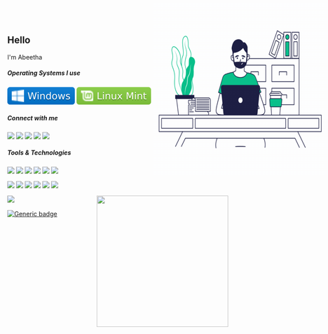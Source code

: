 <img src=./asserts/aboutA.gif width=400  height=400 align="right" STYLE="position: absolute ; top:0;right:0">

<h2>Hello</h2>I'm Abeetha <br> 


<h5>Operating Systems I use</h5>

![](./asserts/windows.svg?style=style=flat&logo=windows&logoColor=white)
![](./asserts/mint.svg?style=flat&logo=linux-mint&logoColor=white) 
![](./asserts/ubuntu.svg?style=flat&logo=ubuntu&logoColor=white)


<h5>Connect with me</h5> 
  
   ![]( https://img.shields.io/badge/WhatsApp-25D366?style=for-the-badge&logo=whatsapp&logoColor=white)
   ![](https://img.shields.io/badge/Telegram-2CA5E0?style=for-the-badge&logo=telegram&logoColor=white)
   ![](https://img.shields.io/badge/Slack-4A154B?style=for-the-badge&logo=slack&logoColor=white)
   ![](https://img.shields.io/badge/Twitter-1DA1F2?style=for-the-badge&logo=twitter&logoColor=white)
   ![](https://img.shields.io/badge/LinkedIn-0077B5?style=for-the-badge&logo=linkedin&logoColor=white)
   
 
 <h5>Tools & Technologies</h5> 
  
   ![](https://img.shields.io/badge/HTML5-E34F26?style=for-the-badge&logo=html5&logoColor=white)
   ![](https://img.shields.io/badge/CSS3-1572B6?style=for-the-badge&logo=css3&logoColor=white)
   ![](https://img.shields.io/badge/Java-ED8B00?style=for-the-badge&logo=java&logoColor=white)
   ![](https://img.shields.io/badge/JavaScript-323330?style=for-the-badge&logo=javascript&logoColor=F7DF1E)
   ![](https://img.shields.io/badge/Hibernate-59666C?style=for-the-badge&logo=Hibernate&logoColor=white)
   ![](https://img.shields.io/badge/MySQL-005C84?style=for-the-badge&logo=mysql&logoColor=white)
   
   
   ![](https://img.shields.io/badge/Adobe%20XD-470137?style=for-the-badge&logo=Adobe%20XD&logoColor=#FF61F6)
   ![](https://img.shields.io/badge/Figma-F24E1E?style=for-the-badge&logo=figma&logoColor=white)
   ![](https://img.shields.io/badge/Postman-FF6C37?style=for-the-badge&logo=Postman&logoColor=white)
   ![](https://img.shields.io/badge/Google%20Meet-32A350?style=for-the-badge&logo=google-meet&logoColor=white)
   ![](https://img.shields.io/badge/IntelliJIDEA-000000.svg?style=for-the-badge&logo=intellij-idea&logoColor=white)
   ![](https://img.shields.io/badge/Visual_Studio_Code-0078D4?style=for-the-badge&logo=visual%20studio%20code&logoColor=white)
   
   
   
   
   
<img align="right" width=300 height=300  src="https://github-readme-stats.vercel.app/api/top-langs/?username=AbeethaHeshan&theme=buefy"/>

 
![](https://github-readme-stats.vercel.app/api?username=AbeethaHeshan&theme=buefy&show_icons=true)



[![Generic badge](https://img.shields.io/badge/A-V-<COLOR>.svg)](https://shields.io/)





